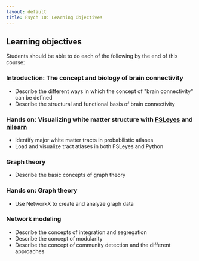 ```yaml
---
layout: default
title: Psych 10: Learning Objectives
---
```

## Learning objectives

Students should be able to do each of the following by the end of this course:


### Introduction: The concept and biology of brain connectivity
* Describe the different ways in which the concept of "brain connectivity" can be defined
* Describe the structural and functional basis of brain connectivity

### Hands on: Visualizing white matter structure with [FSLeyes](https://fsl.fmrib.ox.ac.uk/fsl/fslwiki/FSLeyes) and [nilearn](https://nilearn.github.io/index.html)
* Identify major white matter tracts in probabilistic atlases
* Load and visualize tract atlases in both FSLeyes and Python

### Graph theory
* Describe the basic concepts of graph theory

### Hands on: Graph theory
* Use NetworkX to create and analyze graph data

### Network modeling
* Describe the concepts of integration and segregation
* Describe the concept of modularity
* Describe the concept of community detection and the different approaches
